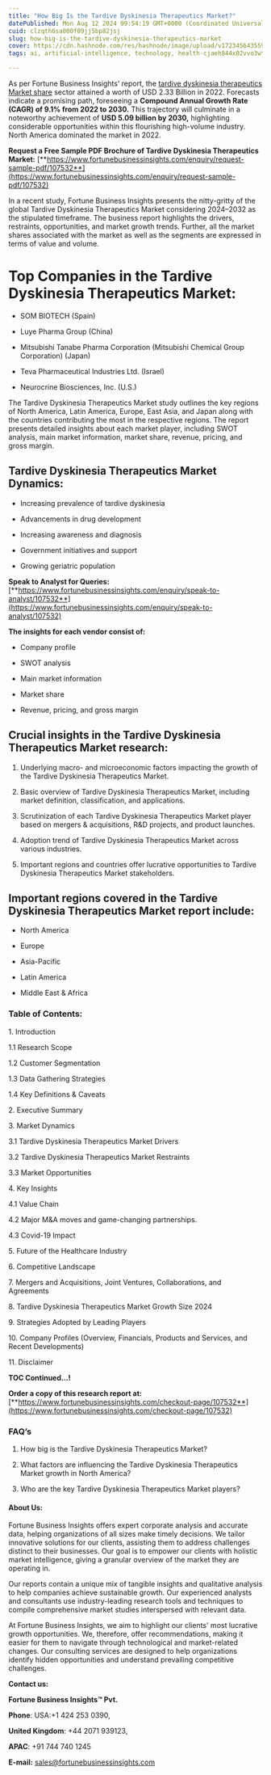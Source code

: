```yaml
---
title: "How Big Is the Tardive Dyskinesia Therapeutics Market?"
datePublished: Mon Aug 12 2024 09:54:19 GMT+0000 (Coordinated Universal Time)
cuid: clzqth6sa000f09jj5bp82jsj
slug: how-big-is-the-tardive-dyskinesia-therapeutics-market
cover: https://cdn.hashnode.com/res/hashnode/image/upload/v1723456435593/e0729603-5b04-47a1-b4d3-ca1b7daef99a.png
tags: ai, artificial-intelligence, technology, health-cjaeh844x02vvo3wtj5r2s75q, healthcare

---
```


As per Fortune Business Insights’ report, the [tardive dyskinesia therapeutics Market share](https://www.fortunebusinessinsights.com/tardive-dyskinesia-therapeutics-market-107532) sector attained a worth of USD 2.33 Billion in 2022. Forecasts indicate a promising path, foreseeing a **Compound Annual Growth Rate (CAGR) of 9.1% from 2022 to 2030.** This trajectory will culminate in a noteworthy achievement of **USD 5.09 billion by 2030,** highlighting considerable opportunities within this flourishing high-volume industry. North America dominated the market in 2022.

**Request a Free Sample PDF Brochure of Tardive Dyskinesia Therapeutics Market:** [**https://www.fortunebusinessinsights.com/enquiry/request-sample-pdf/107532**](https://www.fortunebusinessinsights.com/enquiry/request-sample-pdf/107532)

In a recent study, Fortune Business Insights presents the nitty-gritty of the global Tardive Dyskinesia Therapeutics Market considering 2024–2032 as the stipulated timeframe. The business report highlights the drivers, restraints, opportunities, and market growth trends. Further, all the market shares associated with the market as well as the segments are expressed in terms of value and volume.

# **Top Companies in the Tardive Dyskinesia Therapeutics Market:**

* SOM BIOTECH (Spain)
    
* Luye Pharma Group (China)
    
* Mitsubishi Tanabe Pharma Corporation (Mitsubishi Chemical Group Corporation) (Japan)
    
* Teva Pharmaceutical Industries Ltd. (Israel)
    
* Neurocrine Biosciences, Inc. (U.S.)
    

The Tardive Dyskinesia Therapeutics Market study outlines the key regions of North America, Latin America, Europe, East Asia, and Japan along with the countries contributing the most in the respective regions. The report presents detailed insights about each market player, including SWOT analysis, main market information, market share, revenue, pricing, and gross margin.

## Tardive Dyskinesia Therapeutics Market **Dynamics**:

* Increasing prevalence of tardive dyskinesia
    
* Advancements in drug development
    
* Increasing awareness and diagnosis
    
* Government initiatives and support
    
* Growing geriatric population
    

**Speak to Analyst for Queries:** [**https://www.fortunebusinessinsights.com/enquiry/speak-to-analyst/107532**](https://www.fortunebusinessinsights.com/enquiry/speak-to-analyst/107532)

**The insights for each vendor consist of:**

* Company profile
    
* SWOT analysis
    
* Main market information
    
* Market share
    
* Revenue, pricing, and gross margin
    

## **Crucial insights in the Tardive Dyskinesia Therapeutics Market research:**

1. Underlying macro- and microeconomic factors impacting the growth of the Tardive Dyskinesia Therapeutics Market.
    
2. Basic overview of Tardive Dyskinesia Therapeutics Market, including market definition, classification, and applications.
    
3. Scrutinization of each Tardive Dyskinesia Therapeutics Market player based on mergers & acquisitions, R&D projects, and product launches.
    
4. Adoption trend of Tardive Dyskinesia Therapeutics Market across various industries.
    
5. Important regions and countries offer lucrative opportunities to Tardive Dyskinesia Therapeutics Market stakeholders.
    

## **Important regions covered in the Tardive Dyskinesia Therapeutics Market report include:**

* North America
    
* Europe
    
* Asia-Pacific
    
* Latin America
    
* Middle East & Africa
    

### **Table of Contents:**

1\. Introduction

1.1 Research Scope

1.2 Customer Segmentation

1.3 Data Gathering Strategies

1.4 Key Definitions & Caveats

2\. Executive Summary

3\. Market Dynamics

3.1 Tardive Dyskinesia Therapeutics Market Drivers

3.2 Tardive Dyskinesia Therapeutics Market Restraints

3.3 Market Opportunities

4\. Key Insights

4.1 Value Chain

4.2 Major M&A moves and game-changing partnerships.

4.3 Covid-19 Impact

5\. Future of the Healthcare Industry

6\. Competitive Landscape

7\. Mergers and Acquisitions, Joint Ventures, Collaborations, and Agreements

8\. Tardive Dyskinesia Therapeutics Market Growth Size 2024

9\. Strategies Adopted by Leading Players

10\. Company Profiles (Overview, Financials, Products and Services, and Recent Developments)

11\. Disclaimer

**TOC Continued…!**

**Order a copy of this research report at:** [**https://www.fortunebusinessinsights.com/checkout-page/107532**](https://www.fortunebusinessinsights.com/checkout-page/107532)

### **FAQ’s**

1. How big is the Tardive Dyskinesia Therapeutics Market?
    
2. What factors are influencing the Tardive Dyskinesia Therapeutics Market growth in North America?
    
3. Who are the key Tardive Dyskinesia Therapeutics Market players?
    

#### **About Us:**

Fortune Business Insights offers expert corporate analysis and accurate data, helping organizations of all sizes make timely decisions. We tailor innovative solutions for our clients, assisting them to address challenges distinct to their businesses. Our goal is to empower our clients with holistic market intelligence, giving a granular overview of the market they are operating in.

Our reports contain a unique mix of tangible insights and qualitative analysis to help companies achieve sustainable growth. Our experienced analysts and consultants use industry-leading research tools and techniques to compile comprehensive market studies interspersed with relevant data.

At Fortune Business Insights, we aim to highlight our clients' most lucrative growth opportunities. We, therefore, offer recommendations, making it easier for them to navigate through technological and market-related changes. Our consulting services are designed to help organizations identify hidden opportunities and understand prevailing competitive challenges.

**Contact us:**

**Fortune Business Insights™ Pvt.**

**Phone**: USA:+1 424 253 0390,

**United Kingdom**: +44 2071 939123,

**APAC**: +91 744 740 1245

**E-mail:** [sales@fortunebusinessinsights.com](mailto:sales@fortunebusinessinsights.com)